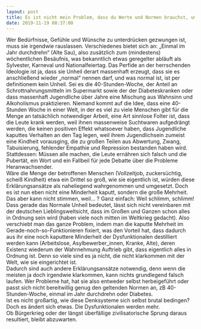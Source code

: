```yaml
---
layout: post
title: Es ist nicht mein Problem, dass du Werte und Normen brauchst, um klarzukommen
date: 2019-11-19 08:37:00
---
```


Wer Bedürfnisse, Gefühle und Wünsche zu unterdrücken gezwungen ist, muss sie irgendwie rauslassen. Verschiedenes bietet sich an: „Einmal im Jahr durchdrehn“ (Alte Sau), also zusätzlich zum (mindestens) wöchentlichen Besäufnis, was bekanntlich etwas geregelter abläuft als Sylvester, Karneval und Nationalfeiertag. Das Perfide an der herrschenden Ideologie ist ja, dass sie Unheil derart massenhaft erzeugt, dass sie es anschließend wieder „normal“ nennen darf, und was normal ist, ist per definitionem kein Unheil. Sei es die 40-Stunden-Woche, der Anteil an Schrottnahrungsmitteln im Supermarkt sowie der der Diabeteskranken oder dass massenhaft Jugendliche über Jahre eine Mischung aus Wahnsinn und Alkoholismus praktizieren. Niemand kommt auf die Idee, dass eine 40-Stunden Woche in einer Welt, in der es viel zu viele Menschen gibt für die Menge an tatsächlich notwendiger Arbeit, eine Art sinnlose Folter ist, dass die Leute krank werden, weil ihnen massenweise Suchtwaren aufgedrängt werden, die keinen positiven Effekt whatsoever haben, dass Jugendliche kaputtes Verhalten an den Tag legen, weil ihrem Jugendlichsein zumeist eine Kindheit vorausging, die zu großen Teilen aus Abwertung, Zwang, Tabuisierung, fehlender Empathie und Repression bestanden haben wird.<br>
Stattdessen: Müssen alle machen, die Leute ernähren sich falsch und die Pubertät, ein Wort und ein Fallbeil für jede Debatte über die Probleme Heranwachsender.<br>
Wäre die Menge der betroffenen Menschen (Vollzeitjob, zuckersüchtig, scheiß Kindheit) etwa ein Drittel so groß, wie sie eigentlich ist, würden diese Erklärungsansätze als naheliegend wahrgenommen und umgesetzt.
Doch es ist nun eben nicht eine Minderheit kaputt, sondern die große Mehrheit. Das aber kann nicht stimmen, weil... ? Ganz einfach: Weil schlimm, schlimm! <br>
Dass gerade das Normale Unheil bedeutet, lässt sich nicht vereinbaren mit der deutschen Lieblingsweltsicht, dass im Großen und Ganzen schon alles in Ordnung sein wird (haben viele noch mitten im Weltkrieg gedacht). Also verschiebt man das ganze Problem, indem man die kaputte Mehrheit im Gerade-noch-so-Funktionieren fixiert, was den Vorteil hat, dass dadurch aus ihr eine noch kaputtere Minderheit der Dysfunktionalen destilliert werden kann (Arbeitslose, Asylbewerber\_innen, Kranke, Alte), deren Existenz wiederum der Wahrnehmung Auftrieb gibt, dass eigentlich alles in Ordnung ist. Denn so viele sind es ja nicht, die nicht klarkommen mit der Welt, wie sie eingerichtet ist.<br>
Dadurch sind auch andere Erklärungsansätze notwendig, denn wenn die meisten ja doch irgendwie klarkommen, kann nichts grundlegend falsch laufen. Wer Probleme hat, hat sie also entweder selbst herbeigeführt oder passt sich nicht bereitwillig genug den geltenden Normen an, zB 40-Stunden-Woche, einmal im Jahr durchdrehn oder Diabetes. <br>
Ist es nicht großartig, wie diese Denksysteme sich selbst brutal bedingen?<br>
Doch es ändert sich etwas. Die Dysfunktionalen werden mehr.<br>
Ob Bürgerkrieg oder der längst überfällige zivilisatorische Sprung daraus resultiert, bleibt abzuwarten.
